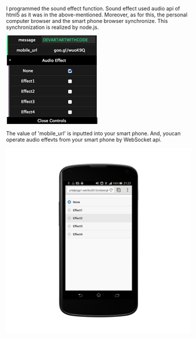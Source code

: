 I programmed the sound effect function. 
Sound effect used audio api of html5 as it was in the above-mentioned. 
Moreover, as for this, the personal computer browser and the smart phone browser synchronize. 
This synchronization is realized by node.js. 


![Example Image](../project_images/4.png "Example Image")

The value of 'mobile_url' is inputted into your smart phone.
And, youcan operate audio effevts from your smart phone
by WebSocket api.

![Example Image](../project_images/nexus4_landscape_2.png "Example Image")

